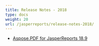 ```yaml
---
title: Release Notes - 2018
type: docs
weight: 20
url: /jasperreports/release-notes-2018/
---
```


- [Aspose.PDF for JasperReports 18.9](/pdf/jasperreports/aspose-pdf-for-jasperreports-18-9/)
